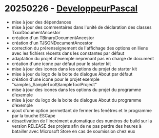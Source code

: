 # 20250226 - [DeveloppeurPascal](https://github.com/DeveloppeurPascal)

* mise à jour des dépendances
* mise à jour des commentaires dans l'unité de déclaration des classes TxxxDocumentAncestor
* création d'un TBinaryDocumentAncestor
* création d'un TJSONDocumentAncestor
* correction du prérenseignement de l'affichage des options en lliens avec les fichiers récents dans les constantes par défaut
* adaptation du projet d'exemple neprenant pas en charge de document
* création d'une icone par défaut pour le starter kit
* mise à jour des icones dans les options du projet de starter kit
* mise à jour du logo de la boite de dialogue About par défaut
* création d'une icone pour le projet exemple "samples\_SampleTool\SampleToolProject"
* mise à jour des icones dans les options du projet du programme d'exemple
* mise à jour du logo de la boite de dialogue About du programme d'exemple
* ajout d'une option permettant de fermer les fenêtres et le programme par la touche ESCape
* désactivation de l'incrément automatique des numéros de build sur la version RELEASE des projets afin de ne pas perdre des heures à batailler avec Microsoft Store en cas de soumission chez eux
